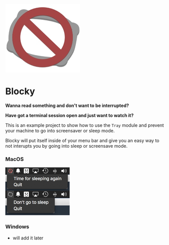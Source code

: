 ![image](./media/logo.jpg)

# Blocky

**Wanna read something and don't want to be interrupted?**

**Have got a terminal session open and just want to watch it?**

This is an example project to show how to use the `Tray` module and prevent your machine to go into screensaver or sleep mode.

Blocky will put itself inside of your menu bar and give you an easy way to not interupts you by going into sleep or screensave mode.

### MacOS

![image](./media/screenshot_macos.jpg)

### Windows

- will add it later



